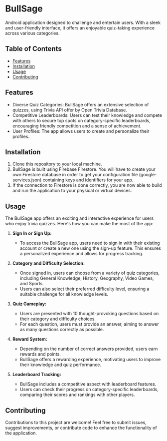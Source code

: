 # BullSage
Android application designed to challenge and entertain users. With a sleek and user-friendly interface,
it offers an enjoyable quiz-taking experience across various categories.

## Table of Contents

- [Features](#features)
- [Installation](#installation)
- [Usage](#usage)
- [Contributing](#contributing)

## Features

- Diverse Quiz Categories: BullSage offers an extensive selection of quizzes, using Trivia API offer by Open Trivia Database.
- Competitive Leaderboards: Users can test their knowledge and compete with others to secure top spots on category-specific leaderboards, encouraging friendly competition and a sense of achievement.
- User Profiles: The app allows users to create and personalize their profiles.

## Installation

1. Clone this repository to your local machine.
2. BullSage is built using Firebase Firestore. You will have to create your own Firestore database in order to get your configuration file (google-services.json) containing keys and identifiers for your app.
3. If the connection to Firestore is done correctly, you are now able to build and run the application to your physical or virtual devices.

## Usage

The BullSage app offers an exciting and interactive experience for users who enjoy trivia quizzes. Here's how you can make the most of the app:

1. **Sign In or Sign Up:**
   - To access the BullSage app, users need to sign in with their existing account or create a new one using the sign-up feature. This ensures a personalized experience and allows for progress tracking.

2. **Category and Difficulty Selection:**
   - Once signed in, users can choose from a variety of quiz categories, including General Knowledge, History, Geography, Video Games, and Sports.
   - Users can also select their preferred difficulty level, ensuring a suitable challenge for all knowledge levels.

3. **Quiz Gameplay:**
   - Users are presented with 10 thought-provoking questions based on their category and difficulty choices.
   - For each question, users must provide an answer, aiming to answer as many questions correctly as possible.

4. **Reward System:**
   - Depending on the number of correct answers provided, users earn rewards and points.
   - BullSage offers a rewarding experience, motivating users to improve their knowledge and quiz performance.

5. **Leaderboard Tracking:**
   - BullSage includes a competitive aspect with leaderboard features.
   - Users can check their progress on category-specific leaderboards, comparing their scores and rankings with other players.
  
## Contributing

Contributions to this project are welcome! Feel free to submit issues, suggest improvements, or contribute code to enhance the functionality of the application.

